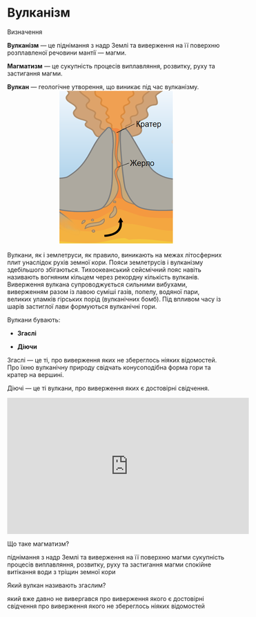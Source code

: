 # Вулканiзм

<div class="eoz-wrap">
<span class="eoz">Визначення</span>
<div class="eoz-text">
<p><b>Вулканiзм</b> — це пiднiмання з надр Землi та виверження на її поверхню розплавленої речовини мантiї — магми.</p>
<p><b>Магматизм</b> — це сукупнiсть процесiв виплавляння, розвитку, руху та застигання магми.</p>
<b>Вулкан</b> — геологiчне утворення, що виникає пiд час вулканiзму.
</div>
</div>

<div align="center">
<img src="9.png"/>
</div>

Вулкани, як і землетруси, як правило, виникають на межах літосферних плит унаслідок рухів земної кори. Пояси землетрусів і вулканізму здебільшого збігаються. Тихоокеанський сейсмічний пояс навіть називають вогняним кільцем через рекордну кількість вулканів. Виверження вулкана супроводжується сильними вибухами, виверженням разом із лавою суміші газів, попелу, водяної пари, великих уламків гірських порід (вулканічних бомб). Під впливом часу із шарів застиглої лави формуються вулканічні гори.

Вулкани бувають:

-   **Згаслі**

-   **Діючи**

<span class="p1">Згаслі</span> — це ті, про виверження яких не збереглось ніяких відомостей.
Про їхню вулканічну природу свідчать конусоподібна форма гори та кратер на вершині.

<span class="p1">Діючі</span> — це ті вулкани, про виверження яких є достовірні свідчення.

<div class="fluidMedia">
<iframe align="center" width="560" height="315" src="https://www.youtube.com/embed/-mrGHh581ZY" frameborder="0" allowfullscreen></iframe>
</div>
<div class="popup">
</div>

<quiz>
<question>
<p>Що таке магматизм?</p>
<answer>пiднiмання з надр Землi та виверження на її поверхню магми</answer>
<answer correct>сукупнiсть процесiв виплавляння, розвитку, руху та застигання магми</answer>
<answer>спокійне витікання води з тріщин земної кори</answer>
</question>
<question>
<p>Який вулкан називають згаслим?</p>
<answer>який вже давно не вивергався</answer>
<answer>про виверження якого є достовірні свідчення</answer>
<answer correct>про виверження якого не збереглось ніяких відомостей</answer>
</question>
</quiz>